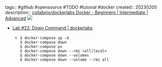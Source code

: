 tags:: #github #opensource #TODO #tutorial #docker
created:: 20230205
description:: [collabnix/dockerlabs Docker - Beginners | Intermediate | Advanced](https://github.com/Collabnix/dockerlabs) ![](https://img.shields.io/github/stars/Collabnix/dockerlabs)

- [Lab #22: Down Command | dockerlabs](https://dockerlabs.collabnix.com/intermediate/workshop/DockerCompose/down_command.html)
  - ```shell
    $ docker-compose up -d
    $ docker-compose down
    $ docker-compose ps
    $ docker-compose down --rmi <all|local>
    $ docker-compose down --volumes
    $ docker-compose down --volume --rmi all
    ```